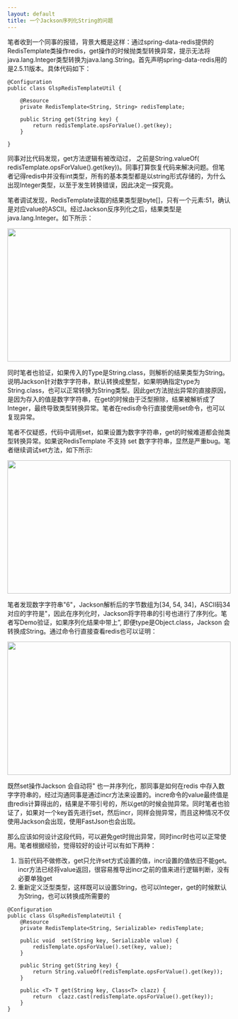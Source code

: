 ```yaml
---
layout: default
title: 一个Jackson序列化String的问题
---
```

笔者收到一个同事的报错，背景大概是这样：通过spring-data-redis提供的RedisTemplate类操作redis，get操作的时候抛类型转换异常，提示无法将java.lang.Integer类型转换为java.lang.String。首先声明spring-data-redis用的是2.5.11版本。具体代码如下：
```
@Configuration
public class GlspRedisTemplateUtil {

    @Resource
    private RedisTemplate<String, String> redisTemplate;
    
    public String get(String key) {
        return redisTemplate.opsForValue().get(key);
    }

}
```
同事对比代码发现，get方法逻辑有被改动过，  之前是String.valueOf( redisTemplate.opsForValue().get(key))。同事打算恢复代码来解决问题。但笔者记得redis中并没有int类型，所有的基本类型都是以string形式存储的，为什么出现Integer类型，以至于发生转换错误，因此决定一探究竟。  

笔者调试发现，RedisTemplate读取的结果类型是byte[]，只有一个元素:51，确认是对应value的ASCII。经过Jackson反序列化之后，结果类型是java.lang.Integer。如下所示：  

<img src="http://dbp-resource.cdn.bcebos.com/9abe0e71-8c18-ab1c-22ac-a4f210feae48/fastJson1.jpg" height = "300" width="100%"/>

同时笔者也验证，如果传入的Type是String.class，则解析的结果类型为String。说明Jackson针对数字字符串，默认转换成整型，如果明确指定type为String.class，也可以正常转换为String类型。因此get方法抛出异常的直接原因，是因为存入的值是数字字符串，在get的时候由于泛型擦除，结果被解析成了Integer，最终导致类型转换异常。笔者在redis命令行直接使用set命令，也可以复现异常。  

笔者不仅疑惑，代码中调用set，如果设置为数字字符串，get的时候难道都会抛类型转换异常。如果说RedisTemplate 不支持 set 数字字符串，显然是严重bug。笔者继续调试set方法，如下所示:  

<img src="http://dbp-resource.cdn.bcebos.com/9abe0e71-8c18-ab1c-22ac-a4f210feae48/fastJson2.jpeg" height = "300" width="100%"/>

笔者发现数字字符串"6"，Jackson解析后的字节数组为[34, 54, 34]，ASCII码34 对应的字符是"，因此在序列化时，Jackson将字符串的引号也进行了序列化。笔者写Demo验证，如果序列化结果中带上”, 即便type是Object.class，Jackson 会转换成String。通过命令行直接查看redis也可以证明：  

<img src="http://dbp-resource.cdn.bcebos.com/9abe0e71-8c18-ab1c-22ac-a4f210feae48/FastJson4.jpeg" height = "300" width="100%"/>

既然set操作Jackson 会自动将" 也一并序列化，那同事是如何在redis 中存入数字字符串的，经过沟通同事是通过incr方法来设置的。incre命令的value最终值是由redis计算得出的，结果是不带引号的，所以get的时候会抛异常。同时笔者也验证了，如果对一个key首先进行set，然后incr，同样会抛异常，而且这种情况不仅使用Jackson会出现，使用FastJson也会出现。  

那么应该如何设计这段代码，可以避免get时抛出异常，同时incr时也可以正常使用。笔者根据经验，觉得较好的设计可以有如下两种：
1. 当前代码不做修改，get只允许set方式设置的值，incr设置的值依旧不能get。incr方法已经将value返回，很容易推导出incr之前的值来进行逻辑判断，没有必要单独get
2. 重新定义泛型类型，这样既可以设置String，也可以Integer，get的时候默认为String，也可以转换成所需要的
```
@Configuration
public class GlspRedisTemplateUtil {
    @Resource
    private RedisTemplate<String, Serializable> redisTemplate;

    public void  set(String key, Serializable value) {
        redisTemplate.opsForValue().set(key, value);
    }

    public String get(String key) {
        return String.valueOf(redisTemplate.opsForValue().get(key));
    }

    public <T> T get(String key, Class<T> clazz) {
        return  clazz.cast(redisTemplate.opsForValue().get(key));
    }
}
```